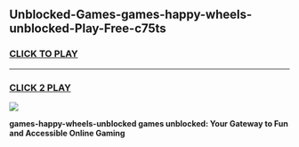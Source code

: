 
## Unblocked-Games-games-happy-wheels-unblocked-Play-Free-c75ts
<h3>
<a href="https://premium76.site?title=games-happy-wheels-unblocked&ref=20M">CLICK TO PLAY</a></h3>
<hr>

<h3>
<a href="https://premium76.site?title=games-happy-wheels-unblocked&ref=20M">CLICK 2 PLAY</a>
  
</h3>

<a href="https://premium76.site?title=games-happy-wheels-unblocked&ref=19M"><img src="https://clearcache.store/games.png"></a>


**games-happy-wheels-unblocked games unblocked: Your Gateway to Fun and Accessible Online Gaming**
